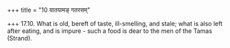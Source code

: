 +++
title = "10 यातयामङ् गतरसम्"

+++
17.10. What is old, bereft of taste, ill-smelling, and stale; what is
also left after eating, and is impure - such a food is dear to the men
of the Tamas (Strand).
